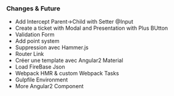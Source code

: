 ### Changes & Future

+ Add Intercept Parent->Child with Setter @Input
+ Create a ticket with Modal and Presentation with Plus BUtton
+ Validation Form
+ Add point system
+ Suppression avec Hammer.js
+ Router Link
+ Créer une template avec Angular2 Material
+ Load FireBase Json
+ Webpack HMR & custom Webpack Tasks
+ Gulpfile Environment
+ More Angular2 Component